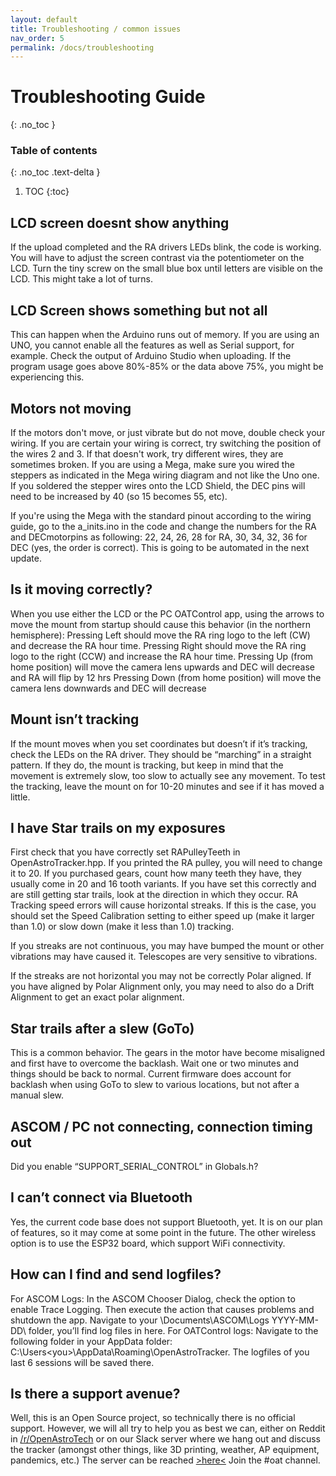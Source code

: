 ```yaml
---
layout: default
title: Troubleshooting / common issues
nav_order: 5
permalink: /docs/troubleshooting
---
```


# Troubleshooting Guide
{: .no_toc }

### Table of contents
{: .no_toc .text-delta }
1. TOC
{:toc}


## LCD screen doesnt show anything
If the upload completed and the RA drivers LEDs blink, the code is working. You will have to adjust the screen contrast via the potentiometer on the LCD. Turn the tiny screw on the small blue box until letters are visible on the LCD. This might take a lot of turns.


## LCD Screen shows something but not all
This can happen when the Arduino runs out of memory. If you are using an UNO, you cannot enable all the features as well as Serial support, for example. Check the output of Arduino Studio when uploading. If the program usage goes above 80%-85% or the data above 75%, you might be experiencing this.


## Motors not moving
If the motors don't move, or just vibrate but do not move, double check your wiring. If you are certain your wiring is correct, try switching the position of the wires 2 and 3. If that doesn't work, try different wires, they are sometimes broken.
If you are using a Mega, make sure you wired the steppers as indicated in the Mega wiring diagram and not like the Uno one. If you soldered the stepper wires onto the LCD Shield, the DEC pins will need to be increased by 40 (so 15 becomes 55, etc).

If you're using the Mega with the standard pinout according to the wiring guide, go to the a_inits.ino in the code and change the numbers for the RA and DECmotorpins as following: 22, 24, 26, 28 for RA, 30, 34, 32, 36 for DEC (yes, the order is correct). This is going to be automated in the next update. 


## Is it moving correctly?
When you use either the LCD or the PC OATControl app, using the arrows to move the mount from startup should cause this behavior (in the northern hemisphere):
Pressing Left should move the RA ring logo to the left (CW) and decrease the RA hour time.
Pressing Right should move the RA ring logo to the right (CCW) and increase the RA hour time.
Pressing Up (from home position) will move the camera lens upwards and DEC will decrease and RA will flip by 12 hrs
Pressing Down (from home position) will move the camera lens downwards and DEC will decrease

## Mount isn’t tracking
If the mount moves when you set coordinates but doesn’t if it’s tracking, check the LEDs on the RA driver. They should be “marching” in a straight pattern. If they do, the mount is tracking, but keep in mind that the movement is extremely slow, too slow to actually see any movement. To test the tracking, leave the mount on for 10-20 minutes and see if it has moved a little.

## I have Star trails on my exposures
First check that you have correctly set RAPulleyTeeth in OpenAstroTracker.hpp. If you printed the RA pulley, you will need to change it to 20. If you purchased gears, count how many teeth they have, they usually come in 20 and 16 tooth variants.
If you have set this correctly and are still getting star trails, look at the direction in which they occur. RA Tracking speed errors will cause horizontal streaks. If this is the case, you should set the Speed Calibration setting to either speed up (make it larger than 1.0) or slow down (make it less than 1.0) tracking.

If you streaks are not continuous, you may have bumped the mount or other vibrations may have caused it. Telescopes are very sensitive to vibrations.

If the streaks are not horizontal you may not be correctly Polar aligned. If you have aligned by Polar Alignment only, you may need to also do a Drift Alignment to get an exact polar alignment.


## Star trails after a slew (GoTo)
This is a common behavior. The gears in the motor have become misaligned and first have to overcome the backlash. Wait one or two minutes and things should be back to normal. Current firmware does account for backlash when using GoTo to slew to various locations, but not after a manual slew.


## ASCOM / PC not connecting, connection timing out
Did you enable “SUPPORT_SERIAL_CONTROL” in Globals.h?


## I can’t connect via Bluetooth
Yes, the current code base does not support Bluetooth, yet. It is on our plan of features, so it may come at some point in the future. The other wireless option is to use the ESP32 board, which support WiFi connectivity.


## How can I find and send logfiles?
For ASCOM Logs: In the ASCOM Chooser Dialog, check the option to enable Trace Logging. Then execute the action that causes problems and shutdown the app.
Navigate to your \Documents\ASCOM\Logs YYYY-MM-DD\ folder, you’ll find log files in here.
For OATControl logs: Navigate to the following folder in your AppData folder: C:\Users\<you>\AppData\Roaming\OpenAstroTracker\. The logfiles of you last 6 sessions will be saved there.


## Is there a support avenue?
Well, this is an Open Source project, so technically there is no official support. However, we will all try to help you as best we can, either on Reddit in [/r/OpenAstroTech](https://www.reddit.com/r/OpenAstroTech/) or on our Slack server where we hang out and discuss the tracker (amongst other things, like 3D printing, weather, AP equipment, pandemics, etc.) The server can be reached [>here<](https://join.slack.com/t/spaceonly/shared_invite/zt-5qejkkme-mj5gLaWuwhCJ_fNRIUY7Ow) Join the #oat channel.
